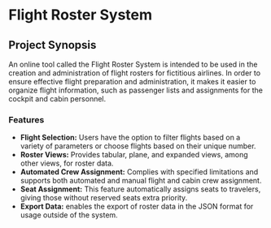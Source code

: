 # Flight Roster System

## Project Synopsis
An online tool called the Flight Roster System is intended to be used in the creation and administration of flight rosters for fictitious airlines. In order to ensure effective flight preparation and administration, it makes it easier to organize flight information, such as passenger lists and assignments for the cockpit and cabin personnel.

### Features 
- **Flight Selection:** Users have the option to filter flights based on a variety of parameters or choose flights based on their unique number.
- **Roster Views:** Provides tabular, plane, and expanded views, among other views, for roster data.
- **Automated Crew Assignment:** Complies with specified limitations and supports both automated and manual flight and cabin crew assignment.
- **Seat Assignment:** This feature automatically assigns seats to travelers, giving those without reserved seats extra priority.
- **Export Data:** enables the export of roster data in the JSON format for usage outside of the system.
